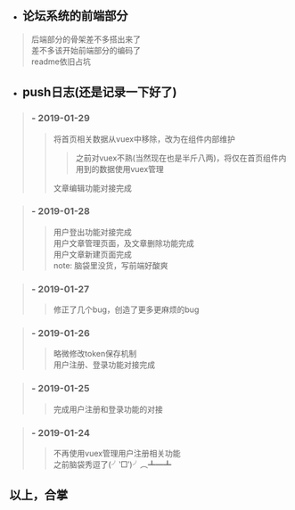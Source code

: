 - ## 论坛系统的前端部分
> 后端部分的骨架差不多搭出来了</br>
> 差不多该开始前端部分的编码了</br>
> readme依旧占坑
- ## push日志(还是记录一下好了)
> ### - 2019-01-29
>> 将首页相关数据从vuex中移除，改为在组件内部维护</br>
>>> 之前对vuex不熟(当然现在也是半斤八两)，将仅在首页组件内用到的数据使用vuex管理</br>
>>
>> 文章编辑功能对接完成

> ### - 2019-01-28
>> 用户登出功能对接完成</br>
>> 用户文章管理页面，及文章删除功能完成</br>
>> 用户文章新建页面完成</br>
>> note: 脑袋里没货，写前端好酸爽

> ### - 2019-01-27
>> 修正了几个bug，创造了更多更麻烦的bug

> ### - 2019-01-26
>> 略微修改token保存机制</br>
>> 用户注册、登录功能对接完成

> ### - 2019-01-25
>> 完成用户注册和登录功能的对接

> ### - 2019-01-24
>> 不再使用vuex管理用户注册相关功能</br>
>> 之前脑袋秀逗了(╯‵□′)╯︵┻━┻
## 以上，合掌
